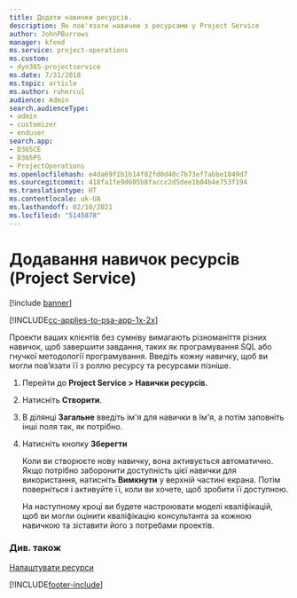 ```yaml
---
title: Додати навички ресурсів.
description: Як пов'язати навички з ресурсами у Project Service
author: JohnPBurrows
manager: kfend
ms.service: project-operations
ms.custom:
- dyn365-projectservice
ms.date: 7/31/2018
ms.topic: article
ms.author: ruhercul
audience: Admin
search.audienceType:
- admin
- customizer
- enduser
search.app:
- D365CE
- D365PS
- ProjectOperations
ms.openlocfilehash: e4da69f1b1b14f02fd0d40c7b73ef7abbe1049d7
ms.sourcegitcommit: 418fa1fe9d605b8faccc2d5dee1b04b4e753f194
ms.translationtype: HT
ms.contentlocale: uk-UA
ms.lasthandoff: 02/10/2021
ms.locfileid: "5145878"
---
```

# <a name="add-resource-skills-project-service"></a>Додавання навичок ресурсів (Project Service)

[!include [banner](../includes/psa-now-project-operations.md)]

[!INCLUDE[cc-applies-to-psa-app-1x-2x](../includes/cc-applies-to-psa-app-1x-2x.md)]

Проекти ваших клієнтів без сумніву вимагають різноманіття різних навичок, щоб завершити завдання, таких як програмування SQL або гнучкої методології програмування. Введіть кожну навичку, щоб ви могли пов’язати її з роллю ресурсу та ресурсами пізніше.  
  
1. Перейти до **Project Service > Навички ресурсів**.  
  
2. Натисніть **Створити**.  
  
3. В ділянці **Загальне** введіть ім'я для навички в Ім'я, а потім заповніть інші поля так, як потрібно.  
  
4. Натисніть кнопку **Зберегти**  
  
   Коли ви створюєте нову навичку, вона активується автоматично. Якщо потрібно заборонити доступність цієї навички для використання, натисніть **Вимкнути** у верхній частині екрана. Потім поверніться і активуйте її, коли ви хочете, щоб зробити її доступною.  
  
   На наступному кроці ви будете настроювати моделі кваліфікацій, щоб ви могли оцінити кваліфікацію консультанта за кожною навичкою та зіставити його з потребами проектів.  
  
### <a name="see-also"></a>Див. також  
 [Налаштувати ресурси](../psa/set-up-resources.md)


[!INCLUDE[footer-include](../includes/footer-banner.md)]